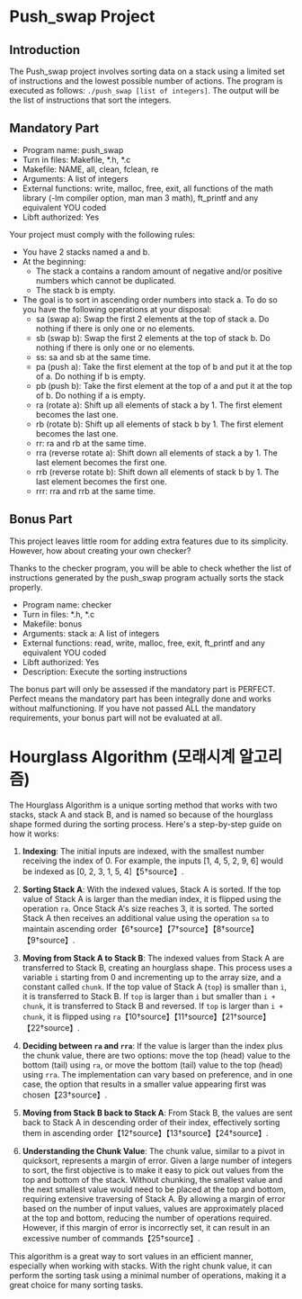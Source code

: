 # Push_swap Project

## Introduction

The Push_swap project involves sorting data on a stack using a limited set of instructions and the lowest possible number of actions. The program is executed as follows: `./push_swap [list of integers]`. The output will be the list of instructions that sort the integers.

## Mandatory Part

- Program name: push_swap
- Turn in files: Makefile, *.h, *.c
- Makefile: NAME, all, clean, fclean, re
- Arguments: A list of integers
- External functions: write, malloc, free, exit, all functions of the math library (-lm compiler option, man man 3 math), ft_printf and any equivalent YOU coded
- Libft authorized: Yes

Your project must comply with the following rules:

- You have 2 stacks named a and b.
- At the beginning:
  - The stack a contains a random amount of negative and/or positive numbers which cannot be duplicated.
  - The stack b is empty.
- The goal is to sort in ascending order numbers into stack a. To do so you have the following operations at your disposal:
  - sa (swap a): Swap the first 2 elements at the top of stack a. Do nothing if there is only one or no elements.
  - sb (swap b): Swap the first 2 elements at the top of stack b. Do nothing if there is only one or no elements.
  - ss: sa and sb at the same time.
  - pa (push a): Take the first element at the top of b and put it at the top of a. Do nothing if b is empty.
  - pb (push b): Take the first element at the top of a and put it at the top of b. Do nothing if a is empty.
  - ra (rotate a): Shift up all elements of stack a by 1. The first element becomes the last one.
  - rb (rotate b): Shift up all elements of stack b by 1. The first element becomes the last one.
  - rr: ra and rb at the same time.
  - rra (reverse rotate a): Shift down all elements of stack a by 1. The last element becomes the first one.
  - rrb (reverse rotate b): Shift down all elements of stack b by 1. The last element becomes the first one.
  - rrr: rra and rrb at the same time.

## Bonus Part

This project leaves little room for adding extra features due to its simplicity. However, how about creating your own checker?

Thanks to the checker program, you will be able to check whether the list of instructions generated by the push_swap program actually sorts the stack properly.

- Program name: checker
- Turn in files: *.h, *.c
- Makefile: bonus
- Arguments: stack a: A list of integers
- External functions: read, write, malloc, free, exit, ft_printf and any equivalent YOU coded
- Libft authorized: Yes
- Description: Execute the sorting instructions

The bonus part will only be assessed if the mandatory part is PERFECT. Perfect means the mandatory part has been integrally done and works without malfunctioning. If you have not passed ALL the mandatory requirements, your bonus part will not be evaluated at all.


# Hourglass Algorithm (모래시계 알고리즘)

The Hourglass Algorithm is a unique sorting method that works with two stacks, stack A and stack B, and is named so because of the hourglass shape formed during the sorting process. Here's a step-by-step guide on how it works:

1. **Indexing**: The initial inputs are indexed, with the smallest number receiving the index of 0. For example, the inputs [1, 4, 5, 2, 9, 6] would be indexed as [0, 2, 3, 1, 5, 4]【5†source】.

2. **Sorting Stack A**: With the indexed values, Stack A is sorted. If the top value of Stack A is larger than the median index, it is flipped using the operation `ra`. Once Stack A's size reaches 3, it is sorted. The sorted Stack A then receives an additional value using the operation `sa` to maintain ascending order【6†source】【7†source】【8†source】【9†source】.

3. **Moving from Stack A to Stack B**: The indexed values from Stack A are transferred to Stack B, creating an hourglass shape. This process uses a variable `i` starting from 0 and incrementing up to the array size, and a constant called `chunk`. If the top value of Stack A (`top`) is smaller than `i`, it is transferred to Stack B. If `top` is larger than `i` but smaller than `i + chunk`, it is transferred to Stack B and reversed. If `top` is larger than `i + chunk`, it is flipped using `ra`【10†source】【11†source】【21†source】【22†source】.

4. **Deciding between `ra` and `rra`**: If the value is larger than the index plus the chunk value, there are two options: move the top (head) value to the bottom (tail) using `ra`, or move the bottom (tail) value to the top (head) using `rra`. The implementation can vary based on preference, and in one case, the option that results in a smaller value appearing first was chosen【23†source】.

5. **Moving from Stack B back to Stack A**: From Stack B, the values are sent back to Stack A in descending order of their index, effectively sorting them in ascending order【12†source】【13†source】【24†source】.

6. **Understanding the Chunk Value**: The chunk value, similar to a pivot in quicksort, represents a margin of error. Given a large number of integers to sort, the first objective is to make it easy to pick out values from the top and bottom of the stack. Without chunking, the smallest value and the next smallest value would need to be placed at the top and bottom, requiring extensive traversing of Stack A. By allowing a margin of error based on the number of input values, values are approximately placed at the top and bottom, reducing the number of operations required. However, if this margin of error is incorrectly set, it can result in an excessive number of commands【25†source】.

This algorithm is a great way to sort values in an efficient manner, especially when working with stacks. With the right chunk value, it can perform the sorting task using a minimal number of operations, making it a great choice for many sorting tasks.
